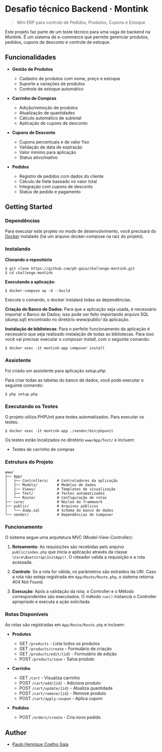 # Desafio técnico Backend &middot; Montink
> Mini ERP para controle de Pedidos, Produtos, Cupons e Estoque

Este projeto faz parte de um teste técnico para uma vaga de backend na Montink. É um sistema de e-commerce que permite gerenciar produtos, pedidos, cupons de desconto e controle de estoque.

## Funcionalidades

- **Gestão de Produtos**
  - Cadastro de produtos com nome, preço e estoque
  - Suporte a variações de produtos
  - Controle de estoque automático

- **Carrinho de Compras**
  - Adição/remoção de produtos
  - Atualização de quantidades
  - Cálculo automático de subtotal
  - Aplicação de cupons de desconto

- **Cupons de Desconto**
  - Cupons percentuais e de valor fixo
  - Validação de data de expiração
  - Valor mínimo para aplicação
  - Status ativo/inativo

- **Pedidos**
  - Registro de pedidos com dados do cliente
  - Cálculo de frete baseado no valor total
  - Integração com cupons de desconto
  - Status de pedido e pagamento

## Getting Started

### Dependências
Para executar este projeto no modo de desenvolvimento, você precisará do [Docker](https://www.docker.com/) instalado (há um arquivo docker-compose na raiz do projeto).

### Instalando
**Clonando o repositório**
```shell
$ git clone https://github.com/ph-gaia/challenge-montink.git
$ cd challenge-montink
```

**Executando a aplicação**:
```shell
$ docker-compose up -d --build
```
Execute o comando, o docker instalará todas as dependências.

**Criação do Banco de Dados**: Para que a aplicação seja usada, é necessário importar o Banco de Dados; isso pode ser feito importando arquivo SQL (*dump.sql*) encontrado no diretório *www/public/* da aplicação.

**Instalação de bibliotecas**: Para o perfeito funcionamento da aplicação é necessário que seja realizado instalação de todas as bibliotecas. Para isso você vai precisar executar o *composer install*, com o seguinte comando:

```shell
$ docker exec -it montink-app composer install
```

### Assistente
Foi criado um assistente para aplicação *setup.php*.

Para criar todas as tabelas do banco de dados, você pode executar o seguinte comando:
```shell
$ php setup.php
```

### Executando os Testes
O projeto utiliza PHPUnit para testes automatizados. Para executar os testes:

```shell
$ docker exec -it montink-app ./vendor/bin/phpunit
```

Os testes estão localizados no diretório `www/App/Test/` e incluem:
- Testes de carrinho de compras

### Estrutura do Projeto

```
www/
├── App/
│   ├── Controllers/    # Controladores da aplicação
│   ├── Models/         # Modelos de dados
│   ├── Views/          # Templates de visualização
│   ├── Test/           # Testes automatizados
│   └── Route/          # Configuração de rotas
├── core/               # Núcleo do framework
├── public/             # Arquivos públicos
│   └── dump.sql        # Schema do banco de dados
└── vendor/             # Dependências do Composer
```

### Funcionamento

O sistema segue uma arquitetura MVC (Model-View-Controller):

1. **Roteamento**: As requisições são recebidas pelo arquivo `public/index.php` que inicia a aplicação através da classe `\Core\Bootstrap\InitApp()`. O roteador valida a requisição e a rota acessada.

2. **Controle**: Se a rota for válida, os parâmetros são extraídos da URI. Caso a rota não esteja registrada em `App/Route/Route.php`, o sistema retorna 404 Not Found.

3. **Execução**: Após a validação da rota, o Controller e o Método correspondentes são executados. O método `run()` instancia o Controller apropriado e executa a ação solicitada.

### Rotas Disponíveis

As rotas são registradas em `App/Route/Route.php` e incluem:

- **Produtos**
  - GET `/products` - Lista todos os produtos
  - GET `/products/create` - Formulário de criação
  - GET `/products/edit/{id}` - Formulário de edição
  - POST `/products/save` - Salva produto

- **Carrinho**
  - GET `/cart` - Visualiza carrinho
  - POST `/cart/add/{id}` - Adiciona produto
  - POST `/cart/update/{id}` - Atualiza quantidade
  - POST `/cart/remove/{id}` - Remove produto
  - POST `/cart/apply-coupon` - Aplica cupom

- **Pedidos**
  - POST `/orders/create` - Cria novo pedido

## Author
- [Paulo Henrique Coelho Gaia](https://www.linkedin.com/in/ph-gaia)
